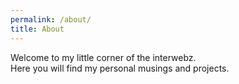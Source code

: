 ```yaml
---
permalink: /about/
title: About
---
```


Welcome to my little corner of the interwebz.  
Here you will find my personal musings and projects.
